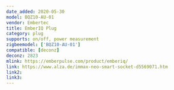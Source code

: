 ```yaml
---
date_added: 2020-05-30
model: BQZ10-AU-01
vendor: Embertec
title: EmberIQ Plug
category: plug
supports: on/off, power measurement
zigbeemodel: ['BQZ10-AU-01']
compatible: [deconz]
deconz: 2823
mlink: https://emberpulse.com/product/emberiq/
link: https://www.alza.de/immax-neo-smart-socket-d5569071.htm
link2: 
link3: 
---
```

